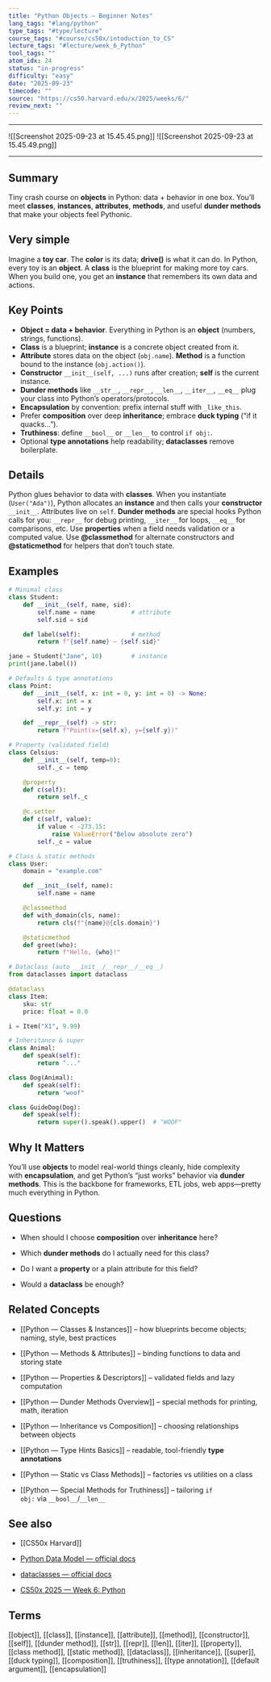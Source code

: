 ```yaml
---
title: "Python Objects — Beginner Notes"  
lang_tags: "#lang/python"
type_tags: "#type/lecture"
course_tags: "#course/cs50x/intoduction_to_CS"
lecture_tags: "#lecture/week_6_Python"
tool_tags: ""
atom_idx: 24
status: "in-progress"
difficulty: "easy"
date: "2025-09-23"
timecode: ""
source: "https://cs50.harvard.edu/x/2025/weeks/6/"
review_next: ""
---
```


---
![[Screenshot 2025-09-23 at 15.45.45.png]]
![[Screenshot 2025-09-23 at 15.45.49.png]]

---

## Summary
Tiny crash course on **objects** in Python: data + behavior in one box. You’ll meet **classes**, **instances**, **attributes**, **methods**, and useful **dunder methods** that make your objects feel Pythonic.

## Very simple
Imagine a **toy car**. The **color** is its data; **drive()** is what it can do. In Python, every toy is an **object**. A **class** is the blueprint for making more toy cars. When you build one, you get an **instance** that remembers its own data and actions.

## Key Points
- **Object = data + behavior**. Everything in Python is an **object** (numbers, strings, functions).
- **Class** is a blueprint; **instance** is a concrete object created from it.
- **Attribute** stores data on the object (`obj.name`). **Method** is a function bound to the instance (`obj.action()`).
- **Constructor** `__init__(self, ...)` runs after creation; **self** is the current instance.
- **Dunder methods** like `__str__`, `__repr__`, `__len__`, `__iter__`, `__eq__` plug your class into Python’s operators/protocols.
- **Encapsulation** by convention: prefix internal stuff with `_like_this`.
- Prefer **composition** over deep **inheritance**; embrace **duck typing** (“if it quacks…”).
- **Truthiness**: define `__bool__` or `__len__` to control `if obj:`.
- Optional **type annotations** help readability; **dataclasses** remove boilerplate.

## Details
Python glues behavior to data with **classes**. When you instantiate (`User("Ada")`), Python allocates an **instance** and then calls your **constructor** `__init__`. Attributes live on `self`. **Dunder methods** are special hooks Python calls for you: `__repr__` for debug printing, `__iter__` for loops, `__eq__` for comparisons, etc. Use **properties** when a field needs validation or a computed value. Use **@classmethod** for alternate constructors and **@staticmethod** for helpers that don’t touch state.

## Examples

```python
# Minimal class
class Student:
    def __init__(self, name, sid):
        self.name = name          # attribute
        self.sid = sid

    def label(self):              # method
        return f"{self.name} — {self.sid}"

jane = Student("Jane", 10)        # instance
print(jane.label())
````

```python
# Defaults & type annotations
class Point:
    def __init__(self, x: int = 0, y: int = 0) -> None:
        self.x: int = x
        self.y: int = y

    def __repr__(self) -> str:
        return f"Point(x={self.x}, y={self.y})"
```

```python
# Property (validated field)
class Celsius:
    def __init__(self, temp=0):
        self._c = temp

    @property
    def c(self):
        return self._c

    @c.setter
    def c(self, value):
        if value < -273.15:
            raise ValueError("Below absolute zero")
        self._c = value
```

```python
# Class & static methods
class User:
    domain = "example.com"

    def __init__(self, name):
        self.name = name

    @classmethod
    def with_domain(cls, name):
        return cls(f"{name}@{cls.domain}")

    @staticmethod
    def greet(who):
        return f"Hello, {who}!"
```

```python
# Dataclass (auto __init__/__repr__/__eq__)
from dataclasses import dataclass

@dataclass
class Item:
    sku: str
    price: float = 0.0

i = Item("X1", 9.99)
```

```python
# Inheritance & super
class Animal:
    def speak(self):
        return "..."

class Dog(Animal):
    def speak(self):
        return "woof"

class GuideDog(Dog):
    def speak(self):
        return super().speak().upper()  # "WOOF"
```

## **Why It Matters**

You’ll use **objects** to model real-world things cleanly, hide complexity with **encapsulation**, and get Python’s “just works” behavior via **dunder methods**. This is the backbone for frameworks, ETL jobs, web apps—pretty much everything in Python.

## Questions

- When should I choose **composition** over **inheritance** here?
    
- Which **dunder methods** do I actually need for this class?
    
- Do I want a **property** or a plain attribute for this field?
    
- Would a **dataclass** be enough?
    

## Related Concepts

- [[Python — Classes & Instances]] – how blueprints become objects; naming, style, best practices
    
- [[Python — Methods & Attributes]] – binding functions to data and storing state
    
- [[Python — Properties & Descriptors]] – validated fields and lazy computation
    
- [[Python — Dunder Methods Overview]] – special methods for printing, math, iteration
    
- [[Python — Inheritance vs Composition]] – choosing relationships between objects
    
- [[Python — Type Hints Basics]] – readable, tool-friendly **type annotations**
    
- [[Python — Static vs Class Methods]] – factories vs utilities on a class
    
- [[Python — Special Methods for Truthiness]] – tailoring `if obj:` via `__bool__`/`__len__`
    

## See also

- [[CS50x Harvard]]
    
- [Python Data Model — official docs](https://docs.python.org/3/reference/datamodel.html)
    
- [dataclasses — official docs](https://docs.python.org/3/library/dataclasses.html)
    
- [CS50x 2025 — Week 6: Python](https://cs50.harvard.edu/x/2025/weeks/6/)
    

## Terms

[[object]], [[class]], [[instance]], [[attribute]], [[method]], [[constructor]], [[self]], [[dunder method]], [[str]], [[repr]], [[len]], [[iter]], [[property]], [[class method]], [[static method]], [[dataclass]], [[inheritance]], [[super]], [[duck typing]], [[composition]], [[truthiness]], [[type annotation]], [[default argument]], [[encapsulation]]
